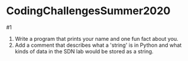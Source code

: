# CodingChallengesSummer2020

#1
1. Write a program that prints your name and one fun fact about you. 
2. Add a comment that describes what a 'string' is in Python and what kinds of data in the SDN lab would be stored as a string. 
